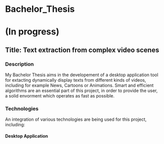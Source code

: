 # Bachelor_Thesis

<h1>(In progress)</h1>

<h2>Title: Text extraction from complex video scenes</h2>


<h3>Description</h3>
<p>My Bachelor Thesis aims in the developement of a desktop application tool for extacting dynamically display texts from different kinds of videos, including for example News, Cartoons or Animations. Smart and efficient algorithms are an essential part of this project, in order to provide the user, a solid envorment which operates as fast as possible.</p>

<h3>Technologies</h3>
<p>An integration of various technologies are being used for this project, including: </p>
<h4>Desktop Application</h4>


       






